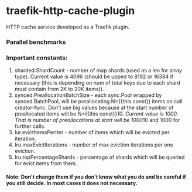 # traefik-http-cache-plugin
HTTP cache service developed as a Traefik plugin. 

### Parallel benchmarks

### Important constants:
1. sharded.ShardCount - number of map shards (used as a len for array type).
    Current value is 4096 (should be upped to 8192 or 16384 if necessary (this is depending on num of total keys due to each shard must contain from 2K to 20K items)).
2. synced.PreallocationBatchSize - each sync.Pool wrapped by synced.BatchPool, will be preallocating N={{this const}} items on call creator-func.
    Don't use big values because at the start number of preallocated items will be N={{this const}}*10.
    Current value is 1000. That is number of preallocations at start will be 1000*10 and 1000  for further calls.
3. lur.evictItemsPerIter - number of items which will be evicted per iteration.
4. lru.maxEvictIterations - number of max eviction iterations per one eviction.
5. lru.topPercentageShards - percentage of shards which will be queried for evict items from them.
#### Note: Don't change them if you don't know what you do and be careful if you still decide. In most cases it does not necessary. 